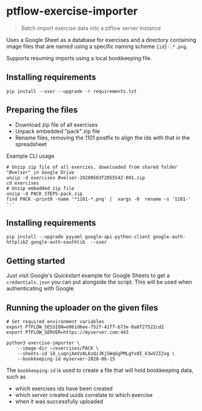 # ptflow-exercise-importer
> Batch import exercise data into a ptflow server instance

Uses a Google Sheet as a database for exercises and
a directory containing image files that are named using a specific naming scheme `{id}-.*.png`.

Supports resuming imports using a local bookkeeping file.

## Installing requirements
```
pip install --user --upgrade -r requirements.txt
```

## Preparing the files

- Download zip file of all exercises
- Unpack embedded "pack" zip file 
- Rename files, removing the 1101 postfix to align the ids with that in the spreadsheet

Example CLI usage
```
# Unzip zip file of all exercies, downloaded from shared folder "Øvelser" in Google Drive
unzip -d exercises Øvelser-20200503T205554Z-001.zip
cd exercises 
# Unzip embedded zip file
unzip -d PACK STEPS-pack.zip
find PACK -print0 -name '*1101-*.png' |  xargs -0  rename -s '1101-' '-' 
```

## Installing requirements
```
pip install --upgrade pyyaml google-api-python-client google-auth-httplib2 google-auth-oauthlib  --user
```

## Getting started
Just visit Google's _Quickstart_ example for Google Sheets to get a `credentials.json` you can put alongside the script.
This will be used when authenticating with Google.

## Running the uploader on the given files

```
# Set required environment variables
export PTFLOW_SESSION=e061d6ee-752f-41f7-b73e-0a8f27522cd2
export PTFLOW_SERVER=https://myserver.com:443

python3 exercise-importer \
    --image-dir ~/exercises/PACK \
    --sheets-id 18_LuqnjAmVzAL6zQzJKjSWqGgPMLgYx0I_k3wV2I2xg \
    --bookkeeping-id myserver-2020-06-15
```
The `bookkeeping-id` is used to create a file that will hold bookkeeping data, such as

- which exercises ids have been created
- which server created uuids correlate to which exercise 
- when it was successfully uploaded



